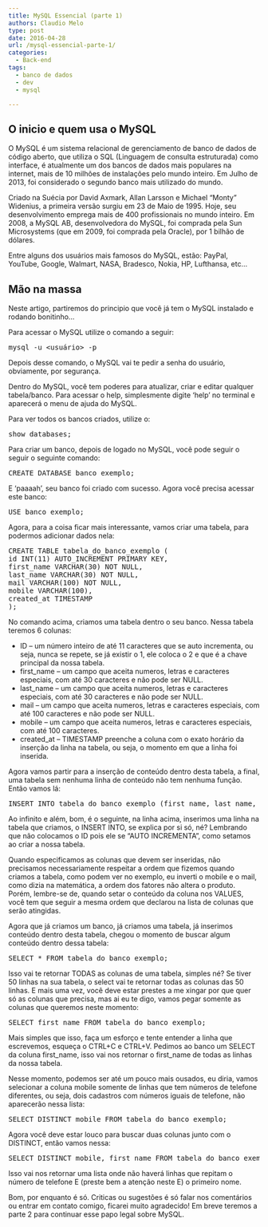 ```yaml
---
title: MySQL Essencial (parte 1)
authors: Claudio Melo
type: post
date: 2016-04-28
url: /mysql-essencial-parte-1/
categories:
  - Back-end
tags:
  - banco de dados
  - dev
  - mysql

---
```

## O inicio e quem usa o MySQL

O MySQL é um sistema relacional de gerenciamento de banco de dados de código aberto, que utiliza o SQL (Linguagem de consulta estruturada) como interface, é atualmente um dos bancos de dados mais populares na internet, mais de 10 milhões de instalações pelo mundo inteiro. Em Julho de 2013, foi considerado o segundo banco mais utilizado do mundo.

Criado na Suécia por David Axmark, Allan Larsson e Michael &#8220;Monty&#8221; Widenius, a primeira versão surgiu em 23 de Maio de 1995. Hoje, seu desenvolvimento emprega mais de 400 profissionais no mundo inteiro. Em 2008, a MySQL AB, desenvolvedora do MySQL, foi comprada pela Sun Microsystems (que em 2009, foi comprada pela Oracle), por 1 bilhão de dólares.

Entre alguns dos usuários mais famosos do MySQL, estão: PayPal, YouTube, Google, Walmart, NASA, Bradesco, Nokia, HP, Lufthansa, etc&#8230;

## Mão na massa

Neste artigo, partiremos do principio que você já tem o MySQL instalado e rodando bonitinho&#8230;

Para acessar o MySQL utilize o comando a seguir:

<pre class="lang-sql">mysql -u &lt;usuário&gt; -p</pre>

Depois desse comando, o MySQL vai te pedir a senha do usuário, obviamente, por segurança.

Dentro do MySQL, você tem poderes para atualizar, criar e editar qualquer tabela/banco. Para acessar o help, simplesmente digite &#8216;help&#8217; no terminal e aparecerá o menu de ajuda do MySQL.

Para ver todos os bancos criados, utilize o:

<pre class="lang-sql">show databases;
</pre>

Para criar um banco, depois de logado no MySQL, você pode seguir o seguir o seguinte comando:

<pre class="lang-sql">CREATE DATABASE banco_exemplo;
</pre>

E &#8216;paaaah&#8217;, seu banco foi criado com sucesso. Agora você precisa acessar este banco:

<pre class="lang-sql">USE banco_exemplo;
</pre>

Agora, para a coisa ficar mais interessante, vamos criar uma tabela, para podermos adicionar dados nela:

<pre class="lang-sql">CREATE TABLE tabela_do_banco_exemplo (
id INT(11) AUTO_INCREMENT PRIMARY KEY,
first_name VARCHAR(30) NOT NULL,
last_name VARCHAR(30) NOT NULL,
mail VARCHAR(100) NOT NULL,
mobile VARCHAR(100),
created_at TIMESTAMP
);
</pre>

No comando acima, criamos uma tabela dentro o seu banco. Nessa tabela teremos 6 colunas:

  * ID &#8211; um número inteiro de até 11 caracteres que se auto incrementa, ou seja, nunca se repete, se já existir o 1, ele coloca o 2 e que é a chave principal da nossa tabela.
  * first_name &#8211; um campo que aceita numeros, letras e caracteres especiais, com até 30 caracteres e não pode ser NULL.
  * last_name &#8211; um campo que aceita numeros, letras e caracteres especiais, com até 30 caracteres e não pode ser NULL.
  * mail &#8211; um campo que aceita numeros, letras e caracteres especiais, com até 100 caracteres e não pode ser NULL.
  * mobile &#8211; um campo que aceita numeros, letras e caracteres especiais, com até 100 caracteres.
  * created_at &#8211; TIMESTAMP preenche a coluna com o exato horário da inserção da linha na tabela, ou seja, o momento em que a linha foi inserida.

Agora vamos partir para a inserção de conteúdo dentro desta tabela, a final, uma tabela sem nenhuma linha de conteúdo não tem nenhuma função. Então vamos lá:

<pre class="lang-sql">INSERT INTO tabela_do_banco_exemplo (first_name, last_name, mail, mobile, created_at) VALUES ('claudio', 'melo','claudio@claudiomelo.net','(11) 99999-9999', NOW());
</pre>

Ao infinito e além, bom, é o seguinte, na linha acima, inserimos uma linha na tabela que criamos, o INSERT INTO, se explica por si só, né? Lembrando que não colocamos o ID pois ele se &#8220;AUTO INCREMENTA&#8221;, como setamos ao criar a nossa tabela.

Quando especificamos as colunas que devem ser inseridas, não precisamos necessariamente respeitar a ordem que fizemos quando criamos a tabela, como podem ver no exemplo, eu inverti o mobile e o mail, como dizia na matemática, a ordem dos fatores não altera o produto. Porém, lembre-se de, quando setar o conteúdo da coluna nos VALUES, você tem que seguir a mesma ordem que declarou na lista de colunas que serão atingidas.

Agora que já criamos um banco, já criamos uma tabela, já inserimos conteúdo dentro desta tabela, chegou o momento de buscar algum conteúdo dentro dessa tabela:

<pre class="lang-sql">SELECT * FROM tabela_do_banco_exemplo;
</pre>

Isso vai te retornar TODAS as colunas de uma tabela, simples né? Se tiver 50 linhas na sua tabela, o select vai te retornar todas as colunas das 50 linhas. E mais uma vez, você deve estar prestes a me xingar por que quer só as colunas que precisa, mas ai eu te digo, vamos pegar somente as colunas que queremos neste momento:

<pre class="lang-sql">SELECT first_name FROM tabela_do_banco_exemplo;
</pre>

Mais simples que isso, faça um esforço e tente entender a linha que escrevemos, esqueça o CTRL+C e CTRL+V. Pedimos ao banco um SELECT da coluna first\_name, isso vai nos retornar o first\_name de todas as linhas da nossa tabela.

Nesse momento, podemos ser até um pouco mais ousados, eu diria, vamos selecionar a coluna mobile somente de linhas que tem números de telefone diferentes, ou seja, dois cadastros com números iguais de telefone, não aparecerão nessa lista:

<pre class="lang-sql">SELECT DISTINCT mobile FROM tabela_do_banco_exemplo;
</pre>

Agora você deve estar louco para buscar duas colunas junto com o DISTINCT, então vamos nessa:

<pre class="lang-sql">SELECT DISTINCT mobile, first_name FROM tabela_do_banco_exemplo;
</pre>

Isso vai nos retornar uma lista onde não haverá linhas que repitam o número de telefone E (preste bem a atenção neste E) o primeiro nome.

Bom, por enquanto é só. Criticas ou sugestões é só falar nos comentários ou entrar em contato comigo, ficarei muito agradecido! Em breve teremos a parte 2 para continuar esse papo legal sobre MySQL.